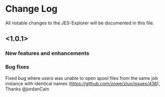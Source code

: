 # Change Log
All notable changes to the JES-Explorer will be documented in this file.

## <1.0.1>

### New features and enhancements
<!--- - Format: Added support for <xx>. (Issue/PR number) [Doc link if any] [Thanks @contributor] --->
### Bug fixes
<!--- - Format: Fixed <xx>. (Issue/PR number) [Doc link if any] [Thanks @contributor] --->
Fixed bug where users was unable to open spool files from the same job instance with identical names (https://github.com/zowe/zlux/issues/436), Thanks @jordanCain 